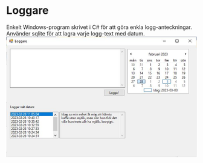 # Loggare

Enkelt Windows-program skrivet i C# för att göra enkla logg-anteckningar. Använder sqlite för att lagra varje logg-text med datum.
![Skärmbild](/images/screenshot.JPG?raw=true "Skärmbild av Loggare")


